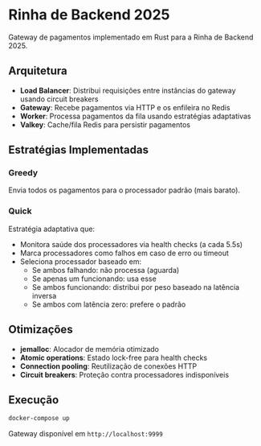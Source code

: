 # Rinha de Backend 2025

Gateway de pagamentos implementado em Rust para a Rinha de Backend 2025.

## Arquitetura

- **Load Balancer**: Distribui requisições entre instâncias do gateway usando circuit breakers
- **Gateway**: Recebe pagamentos via HTTP e os enfileira no Redis
- **Worker**: Processa pagamentos da fila usando estratégias adaptativas
- **Valkey**: Cache/fila Redis para persistir pagamentos

## Estratégias Implementadas

### Greedy
Envia todos os pagamentos para o processador padrão (mais barato).

### Quick
Estratégia adaptativa que:
- Monitora saúde dos processadores via health checks (a cada 5.5s)
- Marca processadores como falhos em caso de erro ou timeout
- Seleciona processador baseado em:
  - Se ambos falhando: não processa (aguarda)
  - Se apenas um funcionando: usa esse
  - Se ambos funcionando: distribui por peso baseado na latência inversa
  - Se ambos com latência zero: prefere o padrão

## Otimizações

- **jemalloc**: Alocador de memória otimizado
- **Atomic operations**: Estado lock-free para health checks
- **Connection pooling**: Reutilização de conexões HTTP
- **Circuit breakers**: Proteção contra processadores indisponíveis

## Execução

```bash
docker-compose up
```

Gateway disponível em `http://localhost:9999`